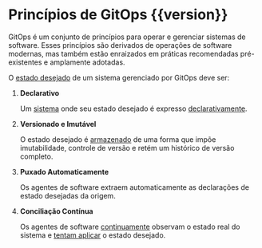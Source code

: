 # Princípios de GitOps {{version}}

GitOps é um conjunto de princípios para operar e gerenciar sistemas de software.
Esses princípios são derivados de operações de software modernas, mas também estão enraizados em práticas recomendadas pré-existentes e amplamente adotadas.

O [estado desejado](./GLOSSARY_pt.md#estado-desejado) de um sistema gerenciado por GitOps deve ser:

1. **Declarativo**

    Um [sistema](./GLOSSARY_pt.md#sistema-de-software) onde seu estado desejado é expresso [declarativamente](./GLOSSARY_pt.md#descrição-declarativa).

2. **Versionado e Imutável**

    O estado desejado é [armazenado](./GLOSSARY_pt.md#armazenamento-de-estado) de uma forma que impõe imutabilidade, controle de versão e retém um histórico de versão completo.

3. **Puxado Automaticamente**

    Os agentes de software extraem automaticamente as declarações de estado desejadas da origem.

4. **Conciliação Contínua**

    Os agentes de software [continuamente](./GLOSSARY_pt.md#contínuo) observam o estado real do sistema e [tentam aplicar](./GLOSSARY_pt.md#reconciliação) o estado desejado.